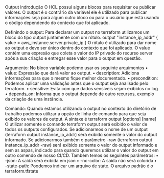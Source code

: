 Output
Indrodução
O HCL possui alguns blocos para requisitar ou publicar valores.
O output é o contrário da variável ele é utilizado para publicar informações seja para algum outro bloco ou para o usuário que está usando o código dependendo do contexto que foi aplicado.

Definindo o output:
Para declarar um output no terraform utilizamos um bloco do tipo output juntamente com um rótulo.
output "instance_ip_addr" {
  value = aws_instance.server.private_ip
}
O rótulo é utilizado para dar nome ao output e deve ser único dentro do contexto que foi aplicado.
O value contém uma expresão que coleta o valor do IP privado do recurso server após a sua criação e entregar esse valor para o output em questão.

Argumento:
No bloco variable podemo usar os seguinte arquimentos
    • value: Expressão que dará valor ao output.
    • description: Adiciona informações para que o mesmo fique melhor documentado.
    • precondition: Podemos aplicar uma validação antes que o output seja analisado pelo terraform.
    • sensitive: Evita com que dados sensíveis sejam exibidos no log
    • depends_on: Informa que o output depende de outro recursos, exemplo da criação de uma instância.

Comando:
Quando estamos utilizando o output no contexto do diretório de trabalho podemos utilizar a opção de linha de comando para que seja exibido os valores de output.
A sintaxe é terraform output [options] [name]
O utilizar somente o comando terraform output será exibido o valor de todos os outputs configurados.
Se adicionarmos o nome de um output (terraform output instance_ip_addr) será exibido somente o valor do output informado.
Se adicionarmos também o parâmetro -raw (terraform output instance_ip_addr -raw) será exibido somente o valor do output informado e sem as aspas, indicado para quando queremos utilizar o valor do output em outro comendo de nosso CI/CD.
Também temos os seguintes parâmetros:
    • -json: A saída será exibida em json
    • -no-color: A saída não será colorida
    • -state-path: Poodemos indicar um arquivo de state. O arquivo padrão é o terraform.tfstate 
